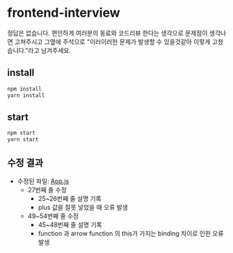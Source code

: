 # frontend-interview

정답은 없습니다. 편안하게 여러분의 동료와 코드리뷰 한다는 생각으로 문제점이 생각나면 고쳐주시고 그옆에 주석으로 "이러이러한 문제가 발생할 수 있을것같아 이렇게 고쳤습니다."라고 남겨주세요.

## install

```bash
npm install
yarn install
```

## start

```bash
npm start
yarn start
```

## 수정 결과

- 수정된 파일: [App.js](./%23ReactJS/src/components/App.js)
  - 27번째 줄 수정
    - 25~26번째 줄 설명 기록
    - plus 값을 잘못 넣었을 때 오류 발생
  - 49~54번째 줄 수정
    - 45~48번째 줄 설명 기록
    - function 과 arrow function 의 this가 가지는 binding 차이로 인한 오류 발생
